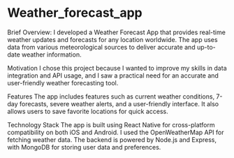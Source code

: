 # Weather_forecast_app

Brief Overview:
I developed a Weather Forecast App that provides real-time weather updates and forecasts for any location worldwide. The app uses data from various meteorological sources to deliver accurate and up-to-date weather information.
 
Motivation
I chose this project because I wanted to improve my skills in data integration and API usage, and I saw a practical need for an accurate and user-friendly weather forecasting tool.

Features
The app includes features such as current weather conditions, 7-day forecasts, severe weather alerts, and a user-friendly interface. It also allows users to save favorite locations for quick access.

Technology Stack
The app is built using React Native for cross-platform compatibility on both iOS and Android. I used the OpenWeatherMap API for fetching weather data. The backend is powered by Node.js and Express, with MongoDB for storing user data and preferences.

